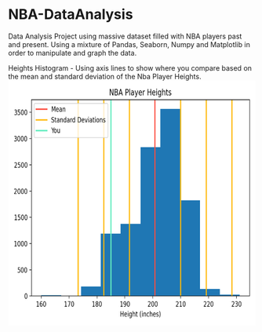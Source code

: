# NBA-DataAnalysis
Data Analysis Project using massive dataset filled with NBA players past and present. Using a mixture of Pandas, Seaborn, Numpy and Matplotlib in order to manipulate and graph the data.

Heights Histogram - Using axis lines to show where you compare based on the mean and standard deviation of the Nba Player Heights.
<img src="https://github.com/stevoslates/NBA-DataAnalysis/blob/main/Heights.png" alt="alt text" width="750" height="500">
